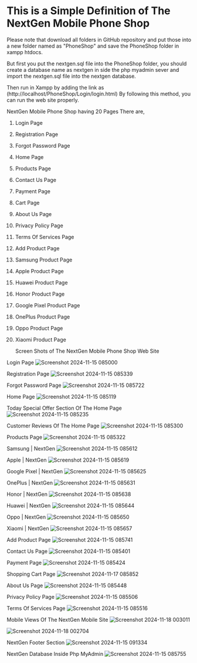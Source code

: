 # This is a Simple Definition of The NextGen Mobile Phone Shop

Please note that download all folders in GitHub repository and put those into a new folder named as "PhoneShop" and save the PhoneShop folder in xampp htdocs.

But first you put the nextgen.sql file into the PhoneShop folder, you should create a database name as nextgen in side the php myadmin sever and import the nextgen.sql file into the nextgen database.

Then run in Xampp by adding the link as (http://localhost/PhoneShop/Login/login.html) By following this method, you can run the web site properly.

NextGen Mobile Phone Shop having 20 Pages There are,

01) Login Page

02) Registration Page

03) Forgot Password Page

04) Home Page

05) Products Page

06) Contact Us Page

07) Payment Page

08) Cart Page

09) About Us Page

10) Privacy Policy Page

11) Terms Of Services Page

12) Add Product Page

13) Samsung Product Page

14) Apple Product Page

15) Huawei Product Page

16) Honor Product Page

17) Google Pixel Product Page

18) OnePlus Product Page

19) Oppo Product Page

20) Xiaomi Product Page


    Screen Shots of The NextGen Mobile Phone Shop Web Site

Login Page
![Screenshot 2024-11-15 085000](https://github.com/user-attachments/assets/9223a6e2-efd1-4429-a1ee-79f6bda94f19)

Registration Page
![Screenshot 2024-11-15 085339](https://github.com/user-attachments/assets/16ff8c33-75c9-4932-8ecb-726023cb108b)

Forgot Password Page
![Screenshot 2024-11-15 085722](https://github.com/user-attachments/assets/505085c8-a3b0-446b-9c76-48bccd5ef1e6)

Home Page
![Screenshot 2024-11-15 085119](https://github.com/user-attachments/assets/a88e6449-f316-4ba4-b55f-b820d4764797)

Today Special Offer Section Of The Home Page
![Screenshot 2024-11-15 085235](https://github.com/user-attachments/assets/a2c2fc59-4e0d-4fc6-bfaf-46135669c128)

Customer Reviews Of The Home Page
![Screenshot 2024-11-15 085300](https://github.com/user-attachments/assets/b651037d-eceb-48b6-b5dd-eb9195436018)

Products Page
![Screenshot 2024-11-15 085322](https://github.com/user-attachments/assets/b22ee061-3bc9-44c3-b68c-93423bdb59d0)

Samsung | NextGen
![Screenshot 2024-11-15 085612](https://github.com/user-attachments/assets/37da5652-812e-4ecb-aa9e-afa86d633e70)

Apple | NextGen
![Screenshot 2024-11-15 085619](https://github.com/user-attachments/assets/a13e17c2-22b7-4d79-8f5e-83a2ff55dbbe)

Google Pixel | NextGen
![Screenshot 2024-11-15 085625](https://github.com/user-attachments/assets/2c49a1af-0b50-4f89-a52a-57bba37b656b)

OnePlus | NextGen
![Screenshot 2024-11-15 085631](https://github.com/user-attachments/assets/40431ac3-615c-4306-9d27-f0a0bb4ef412)

Honor | NextGen
![Screenshot 2024-11-15 085638](https://github.com/user-attachments/assets/6aa2b8f5-7a4b-4f7b-871a-51da1ccb13af)

Huawei | NextGen
![Screenshot 2024-11-15 085644](https://github.com/user-attachments/assets/dca19b86-a1d0-41e2-b6a3-d6ba3f2efc7f)

Oppo | NextGen
![Screenshot 2024-11-15 085650](https://github.com/user-attachments/assets/244daafe-463b-46fe-b66d-50e6396da749)

Xiaomi | NextGen
![Screenshot 2024-11-15 085657](https://github.com/user-attachments/assets/c16ec05c-a6d0-4ea2-aa8e-9b1a4b9691a7)

Add Product Page
![Screenshot 2024-11-15 085741](https://github.com/user-attachments/assets/e291ac4f-6c6b-4294-a3d5-0854f0c40970)

Contact Us Page
![Screenshot 2024-11-15 085401](https://github.com/user-attachments/assets/d549ab15-e6ad-47d2-9d3f-1cfd8cfe8515)

Payment Page
![Screenshot 2024-11-15 085424](https://github.com/user-attachments/assets/1c11334b-9a60-486d-9792-9153501c7bf8)

Shopping Cart Page
![Screenshot 2024-11-17 085852](https://github.com/user-attachments/assets/28d87ec5-5150-4623-b5b7-8f197551b141)

About Us Page
![Screenshot 2024-11-15 085448](https://github.com/user-attachments/assets/7ef8751d-2571-418f-aeb1-89389b193405)

Privacy Policy Page
![Screenshot 2024-11-15 085506](https://github.com/user-attachments/assets/c4a264df-7e88-4c5a-8059-e9af7d80a0a4)

Terms Of Services Page
![Screenshot 2024-11-15 085516](https://github.com/user-attachments/assets/3b84d6c6-c26b-4a57-808e-b8d7a879f822)

Mobile Views Of The NextGen Mobile Site
![Screenshot 2024-11-18 003011](https://github.com/user-attachments/assets/fc920658-0784-4dd4-b658-2c0f51caf6d0)

![Screenshot 2024-11-18 002704](https://github.com/user-attachments/assets/7c0db98a-b5a8-4261-8451-228109367c36)

NextGen Footer Section
![Screenshot 2024-11-15 091334](https://github.com/user-attachments/assets/346ce585-3d0f-49ca-8aff-107093522487)

NextGen Database Inside Php MyAdmin
![Screenshot 2024-11-15 085755](https://github.com/user-attachments/assets/0581ead1-b0a4-4da1-adf9-371117ab4d7d)


